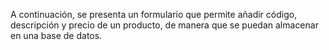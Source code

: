 A continuación, se presenta un formulario que permite añadir código, descripción y precio de un producto, de manera que se puedan almacenar en una base de datos.

